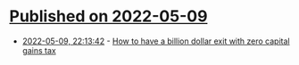 # [Published on 2022-05-09](index.md)

* [2022-05-09, 22:13:42](https://news.ycombinator.com/item?id=31320519) - [How to have a billion dollar exit with zero capital gains tax](https://axiomalpha.com/how-to-use-the-unlimited-tax-loophole/)

